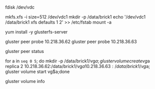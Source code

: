 fdisk /dev/vdc

mkfs.xfs -i size=512 /dev/vdc1
mkdir -p /data/brick1
echo '/dev/vdc1 /data/brick1 xfs defaults 1 2' >> /etc/fstab
mount -a

yum install -y glusterfs-server

gluster peer probe 10.218.36.62
gluster peer probe 10.218.36.63

gluster peer status

for a in `seq 0 5`; do mkdir -p /data/brick1/vg$a; gluster volume create vg$a replica 2 10.218.36.62:/data/brick1/vg$a 10.218.36.63:/data/brick1/vg$a; gluster volume start vg$a;done

gluster volume info

